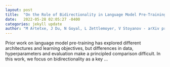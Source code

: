 ```yaml
---
layout: post
title:  "On the Role of Bidirectionality in Language Model Pre-Training"
date:   2022-05-28 02:05:27 -0400
categories: jekyll update
author: "M Artetxe, J Du, N Goyal, L Zettlemoyer, V Stoyanov - arXiv preprint arXiv:2205.11726, 2022"
---
```

Prior work on language model pre-training has explored different architectures and learning objectives, but differences in data, hyperparameters and evaluation make a principled comparison difficult. In this work, we focus on bidirectionality as a key …